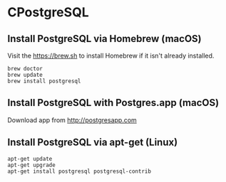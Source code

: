 # CPostgreSQL

## Install PostgreSQL via Homebrew (macOS) 
Visit the https://brew.sh to install Homebrew if it isn't already installed.

```
brew doctor
brew update
brew install postgresql
```

## Install PostgreSQL with Postgres.app (macOS) 
Download app from http://postgresapp.com

## Install PostgreSQL via apt-get (Linux)

```
apt-get update
apt-get upgrade
apt-get install postgresql postgresql-contrib
```


